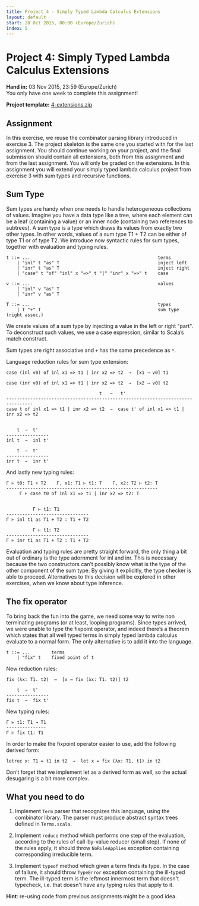 ```yaml
---
title: Project 4 - Simply Typed Lambda Calculus Extensions
layout: default
start: 28 Oct 2015, 00:00 (Europe/Zurich)
index: 5
---
```


# Project 4: Simply Typed Lambda Calculus Extensions

**Hand in:** 03 Nov 2015, 23:59 (Europe/Zurich)<br/>
<span class="very-important">You only have one week to complete this assignment!</span>

**Project template:** [4-extensions.zip](projects/4-extensions.zip)

## Assignment

In this exercise, we reuse the combinator parsing library introduced in exercise 3. The project
skeleton is the same one you started with for the last assignment. You should continue working on
your project, and the final submission should contain all extensions, both from this assignment
and from the last assignment. You will only be graded on the extensions. In this assignment you
will extend your simply typed lambda calculus project from exercise 3 with sum types and
recursive functions.

## Sum Type

Sum types are handy when one needs to handle heterogeneous collections of values. Imagine you
have a data type like a tree, where each element can be a leaf (containing a value) or an inner
node (containing two references to subtrees). A sum type is a type which draws its values from
exactly two other types. In other words, values of a sum type T1 + T2 can be either of type T1
or of type T2. We introduce now syntactic rules for sum types, together with evaluation and
typing rules.

    t ::= ...                                                terms
        | "inl" t "as" T                                     inject left
        | "inr" t "as" T                                     inject right
        | "case" t "of" "inl" x "=>" t "|" "inr" x "=>" t    case

    v ::= ...                                                values
        | "inl" v "as" T
        | "inr" v "as" T

    T ::= ...                                                types
        | T "+" T                                            sum type (right assoc.)


We create values of a sum type by injecting a value in the left or right "part". To deconstruct
such values, we use a case expression, similar to Scala’s match construct.

Sum types are right associative and `+` has the same precedence as `*`.

Language reduction rules for sum type extension:

    case (inl v0) of inl x1 => t1 | inr x2 => t2  →  [x1 → v0] t1

    case (inr v0) of inl x1 => t1 | inr x2 => t2  →  [x2 → v0] t2

                                       t   →   t'
    --------------------------------------------------------------------------------
    case t of inl x1 => t1 | inr x2 => t2  →  case t' of inl x1 => t1 | inr x2 => t2


        t  →  t'
    ----------------
    inl t  →  inl t'

        t  →  t'
    ----------------
    inr t  →  inr t'

And lastly new typing rules:

    Γ ⊢ t0: T1 + T2    Γ, x1: T1 ⊢ t1: T    Γ, x2: T2 ⊢ t2: T
    ---------------------------------------------------------
         Γ ⊢ case t0 of inl x1 => t1 | inr x2 => t2: T


              Γ ⊢ t1: T1
    -------------------------------
    Γ ⊢ inl t1 as T1 + T2 : T1 + T2

              Γ ⊢ t1: T2
    -------------------------------
    Γ ⊢ inr t1 as T1 + T2 : T1 + T2

Evaluation and typing rules are pretty straight forward, the only thing a bit out of
ordinary is the type adornment for inl and inr. This is necessary because the two
constructors can’t possibly know what is the type of the other component of the sum
type. By giving it explicitly, the type checker is able to proceed. Alternatives to
this decision will be explored in other exercises, when we know about type inference.

## The fix operator

To bring back the fun into the game, we need some way to write non terminating programs
(or at least, looping programs). Since types arrived, we were unable
to type the fixpoint operator, and indeed there’s a theorem which states that all well
typed terms in simply typed lambda calculus evaluate to a normal form. The only
alternative is to add it into the language.

    t ::= ...        terms
        | "fix" t    fixed point of t

New reduction rules:

    fix (λx: T1. t2)  →  [x → fix (λx: T1. t2)] t2

        t  →  t'
    ----------------
    fix t  →  fix t'

New typing rules:

    Γ ⊢ t1: T1 → T1
    ---------------
    Γ ⊢ fix t1: T1

In order to make the fixpoint operator easier to use, add the following derived form:

    letrec x: T1 = t1 in t2  ⇒  let x = fix (λx: T1. t1) in t2

Don’t forget that we implement let as a derived form as well, so the actual desugaring
is a bit more complex.

## What you need to do

1. Implement `Term` parser that recognizes this language, using the combinator library.
The parser must produce abstract syntax trees defined in `Terms.scala`.

1. Implement `reduce` method which performs one step of the evaluation, according to the
rules of call-by-value reducer (small step). If none of the rules apply, it should throw
`NoRuleApplies` exception containing corresponding irreducible term.

1. Implement `typeof` method which given a term finds its type. In the case of failure,
it should throw `TypeError` exception containing the ill-typed term. The ill-typed term
is the leftmost innermost term that doesn't typecheck, i.e. that doesn't have any typing
rules that apply to it.

**Hint**: re-using code from previous assignments might be a good idea.